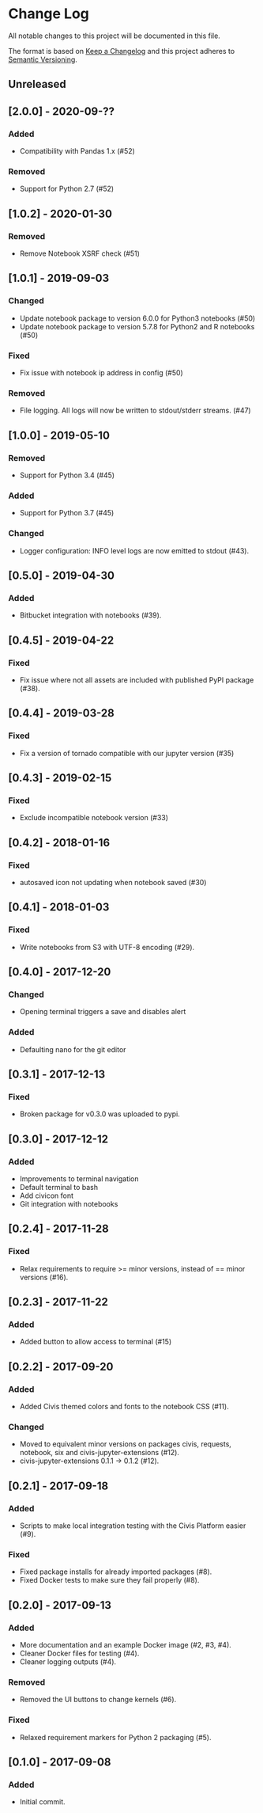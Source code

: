# Change Log
All notable changes to this project will be documented in this file.

The format is based on [Keep a Changelog](http://keepachangelog.com/)
and this project adheres to [Semantic Versioning](http://semver.org/).

## Unreleased

## [2.0.0] - 2020-09-??

### Added
- Compatibility with Pandas 1.x (#52)

### Removed
- Support for Python 2.7 (#52)

## [1.0.2] - 2020-01-30

### Removed
- Remove Notebook XSRF check (#51)

## [1.0.1] - 2019-09-03

### Changed
- Update notebook package to version 6.0.0 for Python3 notebooks (#50)
- Update notebook package to version 5.7.8 for Python2 and R notebooks (#50)

### Fixed
- Fix issue with notebook ip address in config (#50)

### Removed
- File logging. All logs will now be written to stdout/stderr streams. (#47)

## [1.0.0] - 2019-05-10

### Removed
- Support for Python 3.4 (#45)

### Added
- Support for Python 3.7 (#45)

### Changed
- Logger configuration: INFO level logs are now emitted to stdout (#43).

## [0.5.0] - 2019-04-30

### Added
- Bitbucket integration with notebooks (#39).

## [0.4.5] - 2019-04-22

### Fixed
- Fix issue where not all assets are included with published PyPI package (#38).

## [0.4.4] - 2019-03-28

### Fixed
- Fix a version of tornado compatible with our jupyter version (#35)

## [0.4.3] - 2019-02-15

### Fixed
- Exclude incompatible notebook version (#33)

## [0.4.2] - 2018-01-16

### Fixed
- autosaved icon not updating when notebook saved (#30)

## [0.4.1] - 2018-01-03

### Fixed
- Write notebooks from S3 with UTF-8 encoding (#29).

## [0.4.0] - 2017-12-20

### Changed
- Opening terminal triggers a save and disables alert

### Added
- Defaulting nano for the git editor

## [0.3.1] - 2017-12-13

### Fixed
- Broken package for v0.3.0 was uploaded to pypi.

## [0.3.0] - 2017-12-12

### Added
- Improvements to terminal navigation
- Default terminal to bash
- Add civicon font
- Git integration with notebooks

## [0.2.4] - 2017-11-28

### Fixed
- Relax requirements to require >= minor versions, instead of == minor versions (#16).

## [0.2.3] - 2017-11-22

### Added
- Added button to allow access to terminal (#15)

## [0.2.2] - 2017-09-20

### Added
- Added Civis themed colors and fonts to the notebook CSS (#11).

### Changed
- Moved to equivalent minor versions on packages civis, requests, notebook, six and civis-jupyter-extensions (#12).
- civis-jupyter-extensions 0.1.1 -> 0.1.2 (#12).

## [0.2.1] - 2017-09-18

### Added
- Scripts to make local integration testing with the Civis Platform easier (#9).

### Fixed
- Fixed package installs for already imported packages (#8).
- Fixed Docker tests to make sure they fail properly (#8).

## [0.2.0] - 2017-09-13

### Added
- More documentation and an example Docker image (#2, #3, #4).
- Cleaner Docker files for testing (#4).
- Cleaner logging outputs (#4).

### Removed
- Removed the UI buttons to change kernels (#6).

### Fixed
- Relaxed requirement markers for Python 2 packaging (#5).

## [0.1.0] - 2017-09-08

### Added
- Initial commit.
